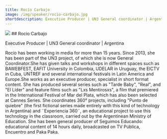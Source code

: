```yaml
---
title: Rocío Carbajo	
image: /img/speaker/rocio-carbajo.jpg
shortdescription: Executive Producer | UN3 General coordinator | Argentina
---
```

<img src="/img/speaker/rocio-carbajo.jpg">
## Rocio Carbajo

Executive Producer | UN3 General coordinator | Argentina

Rocío has been working in media for more than 15 years. Since 2013, she has been part of the UN3 project, of which she is now General Coordinator.She has given talks and workshops in different spaces such as BAWEBFEST, EAFIT University in Colombia, UDELAR in Uruguay, the EICTV in Cuba, UNTREF and several international festivals in Latin America and Europe.She works as an executive producer, specialist in short format content. She has produced several series such as "Tarde Baby",  "Real", and "El Líder" and feature films such as "Lxs Mentirosxs", a film that premiered in the International Festival of Mar del Plata, which has also been selected at Cannes Series.
She coordinates 360° projects, including "Punto de quiebre" (the first fictional series made entirely with this kind of technology in Argentina)  and ¨Experiencia 360¨, an educational project to use this technology in the classroom, carried out by the Argentinean Ministry of Education. She has been general producer of Seguimos Educando: educational content of 14 hours daily, broadcasted on TV Pública, Encuentro and Paka Paka.
